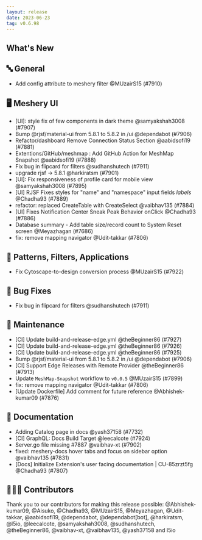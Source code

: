 ```yaml
---
layout: release
date: 2023-06-23
tag: v0.6.98
---
```


## What's New

## 🔤 General

- Add config attribute to meshery filter @MUzairS15 (#7910)

## 🖥 Meshery UI

- \[UI\]: style fix of few components in dark theme @samyakshah3008 (#7907)
- Bump @rjsf/material-ui from 5.8.1 to 5.8.2 in /ui @dependabot (#7906)
- Refactor/dashboard Remove Connection Status Section @aabidsofi19 (#7881)
- Extentions/GitHub/meshmap : Add GitHub Action for MeshMap Snapshot @aabidsofi19 (#7888)
- Fix bug in flipcard for filters @sudhanshutech (#7911)
- upgrade rjsf -> 5.8.1 @harkiratsm (#7901)
- \[UI\]: Fix responsiveness of profile card for mobile view @samyakshah3008 (#7895)
- [UI] RJSF Fixes styles for "name" and "namespace" input fields _labels_ @Chadha93 (#7889)
- refactor: replaced CreateTable with CreateSelect @vaibhav135 (#7884)
- [UI] Fixes Notification Center Sneak Peak Behavior onClick @Chadha93 (#7886)
- Database summary - Add table size/record count to System Reset screen @Meyazhagan (#7686)
- fix: remove mapping navigator @Udit-takkar (#7806)

## 🔋 Patterns, Filters, Applications

- Fix Cytoscape-to-design conversion process @MUzairS15 (#7922)

## 🐛 Bug Fixes

- Fix bug in flipcard for filters @sudhanshutech (#7911)

## 🧰 Maintenance

- [CI] Update build-and-release-edge.yml @theBeginner86 (#7927)
- [CI] Update build-and-release-edge.yml @theBeginner86 (#7926)
- [CI] Update build-and-release-edge.yml @theBeginner86 (#7925)
- Bump @rjsf/material-ui from 5.8.1 to 5.8.2 in /ui @dependabot (#7906)
- [CI] Support Edge Releases with Remote Provider @theBeginner86 (#7913)
- Update `MeshMap-Snapshot` workflow to `v0.0.5` @MUzairS15 (#7899)
- fix: remove mapping navigator @Udit-takkar (#7806)
- [Update Dockerfile] Add comment for future reference @Abhishek-kumar09 (#7876)

## 📖 Documentation

- Adding Catalog page in docs @yash37158 (#7732)
- [CI] GraphQL: Docs Build Target @leecalcote (#7924)
- Server.go file missing #7887 @vaibhav-xt (#7902)
- fixed: meshery-docs hover tabs and focus on sidebar option @vaibhav135 (#7831)
- [Docs] Initialize Extension's user facing documentation | CU-85zrzt5fg @Chadha93 (#7807)

## 👨🏽‍💻 Contributors

Thank you to our contributors for making this release possible:
@Abhishek-kumar09, @Aisuko, @Chadha93, @MUzairS15, @Meyazhagan, @Udit-takkar, @aabidsofi19, @dependabot, @dependabot[bot], @harkiratsm, @l5io, @leecalcote, @samyakshah3008, @sudhanshutech, @theBeginner86, @vaibhav-xt, @vaibhav135, @yash37158 and l5io
